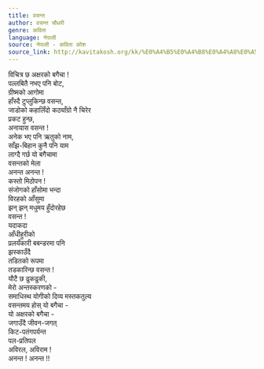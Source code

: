 ```yaml
---
title: वसन्त
author: वसन्त चौधरी
genre: कविता
language: नेपाली
source: नेपाली - कविता कोश
source_link: http://kavitakosh.org/kk/%E0%A4%B5%E0%A4%B8%E0%A4%A8%E0%A5%8D%E0%A4%A4_%E0%A4%9A%E0%A5%8C%E0%A4%A7%E0%A4%B0%E0%A5%80
---
```


विचित्र छ अक्षरको बगैचा !  
पल्लबितै नभए पनि बोट,  
ग्रीष्मको आगोमा  
हाँस्दै टुप्लुकिन्छ वसन्त,  
जाडोको कहालिँदो कठ्याँग्रो नै चिरेर  
प्रकट हुन्छ,  
अनायास वसन्त !  
अनेक भए पनि ऋतुको नाम,  
साँझ-बिहान कुनै पनि याम  
लाग्दै गर्छ यो बगैचामा  
वसन्तको मेला  
अनन्त अनन्त !  
कस्तो मिठोपन !  
संजोगको हाँसोमा भन्दा  
विरहको आँसुमा  
झन् झन् मधुमय हुँदोरहेछ  
वसन्त !  
यदाकदा  
आँधीहुरीको  
प्रलयँकारी बबन्डरमा पनि  
झस्काउँदै  
तडितको रूपमा  
तडकारिन्छ वसन्त !  
यौटै छ ढुकढुकी,  
मेरो अन्तस्करणको -  
समाधिस्थ योगीको दिव्य मस्तकतुल्य  
वसन्तमय होस् यो बगैचा -  
यो अक्षरको बगैचा -  
जगाउँदै जीवन-जगत्  
किट-पतंगपर्यन्त  
पल-प्रतिपल  
अविरल, अविराम !  
अनन्त ! अनन्त !!
